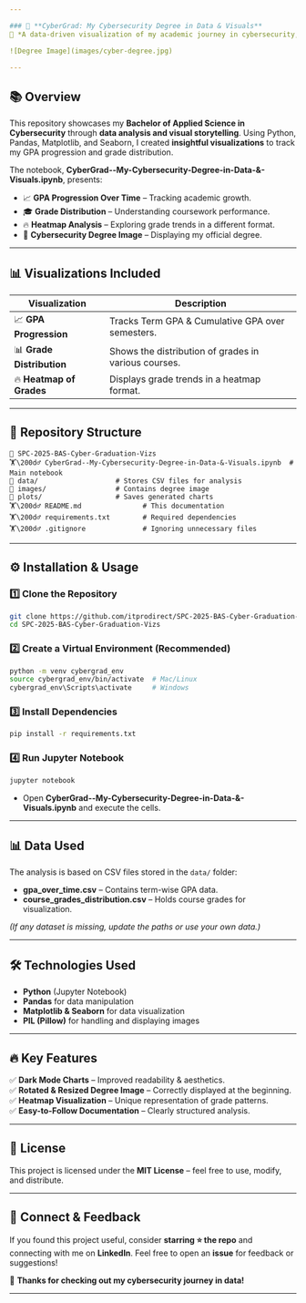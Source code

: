 ```yaml
---

### 📌 **CyberGrad: My Cybersecurity Degree in Data & Visuals**
🚀 *A data-driven visualization of my academic journey in cybersecurity, including GPA progression and grade distribution.*

![Degree Image](images/cyber-degree.jpg)

---
```


## 📚 **Overview**
This repository showcases my **Bachelor of Applied Science in Cybersecurity** through **data analysis and visual storytelling**. Using Python, Pandas, Matplotlib, and Seaborn, I created **insightful visualizations** to track my GPA progression and grade distribution.

The notebook, **CyberGrad--My-Cybersecurity-Degree-in-Data-&-Visuals.ipynb**, presents:
- 📈 **GPA Progression Over Time** – Tracking academic growth.
- 🎓 **Grade Distribution** – Understanding coursework performance.
- 🔥 **Heatmap Analysis** – Exploring grade trends in a different format.
- 📝 **Cybersecurity Degree Image** – Displaying my official degree.

---

## 📊 **Visualizations Included**
| Visualization | Description |
|--------------|------------|
| 📈 **GPA Progression** | Tracks Term GPA & Cumulative GPA over semesters. |
| 📊 **Grade Distribution** | Shows the distribution of grades in various courses. |
| 🔥 **Heatmap of Grades** | Displays grade trends in a heatmap format. |

---

## 🐂 **Repository Structure**
```
📂 SPC-2025-BAS-Cyber-Graduation-Vizs
🏋️\200d♂️ CyberGrad--My-Cybersecurity-Degree-in-Data-&-Visuals.ipynb  # Main notebook
📁 data/                   # Stores CSV files for analysis
📁 images/                 # Contains degree image
📁 plots/                  # Saves generated charts
🏋️\200d♂️ README.md               # This documentation
🏋️\200d♂️ requirements.txt        # Required dependencies
🏋️\200d♂️ .gitignore              # Ignoring unnecessary files
```

---

## ⚙️ **Installation & Usage**
### **1️⃣ Clone the Repository**
```bash
git clone https://github.com/itprodirect/SPC-2025-BAS-Cyber-Graduation-Vizs.git
cd SPC-2025-BAS-Cyber-Graduation-Vizs
```

### **2️⃣ Create a Virtual Environment (Recommended)**
```bash
python -m venv cybergrad_env
source cybergrad_env/bin/activate  # Mac/Linux
cybergrad_env\Scripts\activate     # Windows
```

### **3️⃣ Install Dependencies**
```bash
pip install -r requirements.txt
```

### **4️⃣ Run Jupyter Notebook**
```bash
jupyter notebook
```
- Open **CyberGrad--My-Cybersecurity-Degree-in-Data-&-Visuals.ipynb** and execute the cells.

---

## 📊 **Data Used**
The analysis is based on CSV files stored in the `data/` folder:
- **gpa_over_time.csv** – Contains term-wise GPA data.
- **course_grades_distribution.csv** – Holds course grades for visualization.

*(If any dataset is missing, update the paths or use your own data.)*

---

## 🛠️ **Technologies Used**
- **Python** (Jupyter Notebook)
- **Pandas** for data manipulation
- **Matplotlib & Seaborn** for data visualization
- **PIL (Pillow)** for handling and displaying images

---

## 🔥 **Key Features**
✅ **Dark Mode Charts** – Improved readability & aesthetics.  
✅ **Rotated & Resized Degree Image** – Correctly displayed at the beginning.  
✅ **Heatmap Visualization** – Unique representation of grade patterns.  
✅ **Easy-to-Follow Documentation** – Clearly structured analysis.  


---

## 📝 **License**
This project is licensed under the **MIT License** – feel free to use, modify, and distribute.

---

## 🌟 **Connect & Feedback**
If you found this project useful, consider **starring ⭐ the repo** and connecting with me on **LinkedIn**. Feel free to open an **issue** for feedback or suggestions!

🚀 **Thanks for checking out my cybersecurity journey in data!**

---
